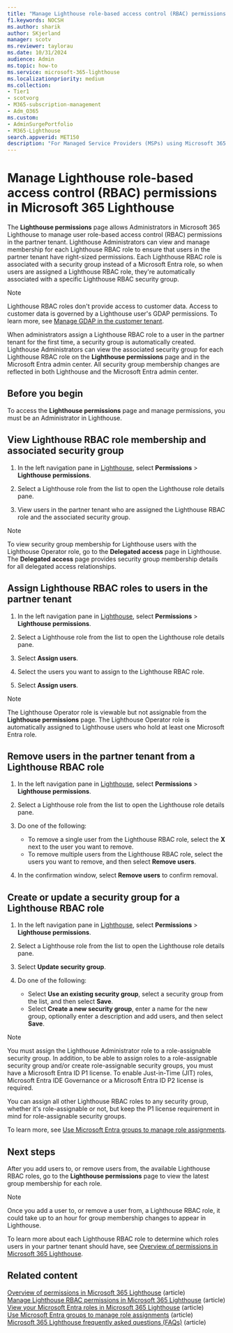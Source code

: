 ```yaml
---
title: "Manage Lighthouse role-based access control (RBAC) permissions in Microsoft 365 Lighthouse"
f1.keywords: NOCSH
ms.author: sharik
author: SKjerland
manager: scotv
ms.reviewer: taylorau
ms.date: 10/31/2024
audience: Admin
ms.topic: how-to
ms.service: microsoft-365-lighthouse
ms.localizationpriority: medium
ms.collection:
- Tier1
- scotvorg
- M365-subscription-management
- Adm_O365
ms.custom:
- AdminSurgePortfolio
- M365-Lighthouse                         
search.appverid: MET150
description: "For Managed Service Providers (MSPs) using Microsoft 365 Lighthouse, learn how to manage Lighthouse role-based access control (RBAC) permissions in Microsoft 365 Lighthouse."
---
```


# Manage Lighthouse role-based access control (RBAC) permissions in Microsoft 365 Lighthouse

The **Lighthouse permissions** page allows Administrators in Microsoft 365 Lighthouse to manage user role-based access control (RBAC) permissions in the partner tenant. Lighthouse Administrators can view and manage membership for each Lighthouse RBAC role to ensure that users in the partner tenant have right-sized permissions. Each Lighthouse RBAC role is associated with a security group instead of a Microsoft Entra role, so when users are assigned a Lighthouse RBAC role, they're automatically associated with a specific Lighthouse RBAC security group.

> [!NOTE]
> Lighthouse RBAC roles don't provide access to customer data. Access to customer data is governed by a Lighthouse user's GDAP permissions. To learn more, see [Manage GDAP in the customer tenant](m365-lighthouse-overview-of-permissions.md#manage-gdap-in-the-customer-tenant).

When administrators assign a Lighthouse RBAC role to a user in the partner tenant for the first time, a security group is automatically created. Lighthouse Administrators can view the associated security group for each Lighthouse RBAC role on the **Lighthouse permissions** page and in the Microsoft Entra admin center. All security group membership changes are reflected in both Lighthouse and the Microsoft Entra admin center.

## Before you begin

To access the **Lighthouse permissions** page and manage permissions, you must be an Administrator in Lighthouse.

## View Lighthouse RBAC role membership and associated security group

1. In the left navigation pane in <a href="https://go.microsoft.com/fwlink/p/?linkid=2168110" target="_blank">Lighthouse</a>, select **Permissions** > **Lighthouse permissions**.
 
2. Select a Lighthouse role from the list to open the Lighthouse role details pane.
 
3. View users in the partner tenant who are assigned the Lighthouse RBAC role and the associated security group.

> [!NOTE]
> To view security group membership for Lighthouse users with the Lighthouse Operator role, go to the **Delegated access** page in Lighthouse. The **Delegated access** page provides security group membership details for all delegated access relationships.

## Assign Lighthouse RBAC roles to users in the partner tenant

1. In the left navigation pane in <a href="https://go.microsoft.com/fwlink/p/?linkid=2168110" target="_blank">Lighthouse</a>, select **Permissions** > **Lighthouse permissions**.
 
2. Select a Lighthouse role from the list to open the Lighthouse role details pane.
 
3. Select **Assign users**.
 
4. Select the users you want to assign to the Lighthouse RBAC role.

5. Select **Assign users**.
 
> [!NOTE]
> The Lighthouse Operator role is viewable but not assignable from the **Lighthouse permissions** page. The Lighthouse Operator role is automatically assigned to Lighthouse users who hold at least one Microsoft Entra role.

## Remove users in the partner tenant from a Lighthouse RBAC role

1. In the left navigation pane in <a href="https://go.microsoft.com/fwlink/p/?linkid=2168110" target="_blank">Lighthouse</a>, select **Permissions** > **Lighthouse permissions**.

2. Select a Lighthouse role from the list to open the Lighthouse role details pane.

3. Do one of the following:
    - To remove a single user from the Lighthouse RBAC role, select the **X** next to the user you want to remove.
    - To remove multiple users from the Lighthouse RBAC role, select the users you want to remove, and then select **Remove users**.

4. In the confirmation window, select **Remove users** to confirm removal.
 
## Create or update a security group for a Lighthouse RBAC role

1. In the left navigation pane in <a href="https://go.microsoft.com/fwlink/p/?linkid=2168110" target="_blank">Lighthouse</a>, select **Permissions** > **Lighthouse permissions**.

2. Select a Lighthouse role from the list to open the Lighthouse role details pane.
 
3. Select **Update security group**.

4. Do one of the following:
    - Select **Use an existing security group**, select a security group from the list, and then select **Save**.
    - Select **Create a new security group**, enter a name for the new group, optionally enter a description and add users, and then select **Save**.

> [!NOTE]
> You must assign the Lighthouse Administrator role to a role-assignable security group. In addition, to be able to assign roles to a role-assignable security group and/or create role-assignable security groups, you must have a Microsoft Entra ID P1 license. To enable Just-in-Time (JIT) roles, Microsoft Entra IDE Governance or a Microsoft Entra ID P2 license is required.
> 
> You can assign all other Lighthouse RBAC roles to any security group, whether it's role-assignable or not, but keep the P1 license requirement in mind for role-assignable security groups.
>  
> To learn more, see [Use Microsoft Entra groups to manage role assignments](/entra/identity/role-based-access-control/groups-concept).

## Next steps

After you add users to, or remove users from, the available Lighthouse RBAC roles, go to the **Lighthouse permissions** page to view the latest group membership for each role.

> [!NOTE]
> Once you add a user to, or remove a user from, a Lighthouse RBAC role, it could take up to an hour for group membership changes to appear in Lighthouse.

To learn more about each Lighthouse RBAC role to determine which roles users in your partner tenant should have, see [Overview of permissions in Microsoft 365 Lighthouse](m365-lighthouse-overview-of-permissions.md).

## Related content

[Overview of permissions in Microsoft 365 Lighthouse](m365-lighthouse-overview-of-permissions.md) (article)\
[Manage Lighthouse RBAC permissions in Microsoft 365 Lighthouse](m365-lighthouse-manage-lighthouse-rbac-permissions.md) (article)\
[View your Microsoft Entra roles in Microsoft 365 Lighthouse](m365-lighthouse-view-your-roles.md) (article)\
[Use Microsoft Entra groups to manage role assignments](/entra/identity/role-based-access-control/groups-concept) (article)\
[Microsoft 365 Lighthouse frequently asked questions (FAQs)](m365-lighthouse-faq.yml) (article)
